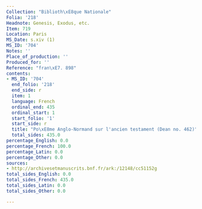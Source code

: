 ```yaml
---
Collection: "Biblioth\xE8que Nationale"
Folia: '218'
Headnote: Genesis, Exodus, etc.
Item: 719
Location: Paris
MS_Date: s.xiv (1)
MS_ID: '704'
Notes: ''
Place_of_production: ''
Produced_for: ''
Reference: "fran\xE7. 898"
contents:
- MS_ID: '704'
  end_folio: '218'
  end_side: r
  item: 1
  language: French
  ordinal_end: 435
  ordinal_start: 1
  start_folio: '1'
  start_side: r
  title: "Po\xE8me Anglo-Normand sur l'ancien testament (Dean no. 462)"
  total_sides: 435.0
percentage_English: 0.0
percentage_French: 100.0
percentage_Latin: 0.0
percentage_Other: 0.0
sources:
- http://archivesetmanuscrits.bnf.fr/ark:/12148/cc51152g
total_sides_English: 0.0
total_sides_French: 435.0
total_sides_Latin: 0.0
total_sides_Other: 0.0

---
```


